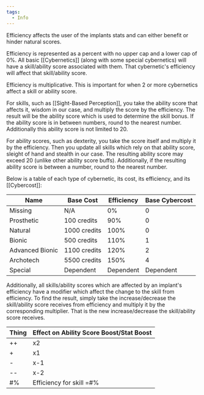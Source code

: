 ```yaml
---
tags:
  - Info
---
```

Efficiency affects the user of the implants stats and can either benefit or hinder natural scores. 

Efficiency is represented as a percent with no upper cap and a lower cap of 0%. All basic [[Cybernetics]] (along with some special cybernetics) will have a skill/ability score associated with them. That cybernetic's efficiency will affect that skill/ability score. 

Efficiency is multiplicative. This is important for when 2 or more cybernetics affect a skill or ability score.

For skills, such as [[Sight-Based Perception]], you take the ability score that affects it, wisdom in our case, and multiply the score by the efficiency.  The result will be the ability score which is used to determine the skill bonus. If the ability score is in between numbers, round to the nearest number. Additionally this ability score is not limited to 20.

For ability scores, such as dexterity, you take the score itself and multiply it by the efficiency. Then you update all skills which rely on that ability score, sleight of hand and stealth in our case. The resulting ability score may exceed 20 (unlike other ability score buffs). Additionally, if the resulting ability score is between a number, round to the nearest number.

Below is a table of each type of cybernetic, its cost, its efficiency, and its [[Cybercost]]:

| Name            | Base Cost    | Efficiency | Base Cybercost |
| --------------- | ------------ | ---------- | -------------- |
| Missing         | N/A          | 0%         | 0              |
| Prosthetic      | 100 credits  | 90%        | 0              |
| Natural         | 1000 credits | 100%       | 0              |
| Bionic          | 500 credits  | 110%       | 1              |
| Advanced Bionic | 1100 credits | 120%       | 2              |
| Archotech       | 5500 credits | 150%       | 4              |
| Special         | Dependent    | Dependent  | Dependent      |
Additionally, all skills/ability scores which are affected by an implant's efficiency have a modifier which affect the change to the skill from efficiency. To find the result, simply take the increase/decrease the skill/ability score receives from efficiency and multiply it by the corresponding multiplier. That is the new increase/decrease the skill/ability score receives. 

| Thing | Effect on Ability Score Boost/Stat Boost |
| ----- | ---------------------------------------- |
| ++    | x2                                       |
| +     | x1                                       |
| -     | x-1                                      |
| --    | x-2                                      |
| #%    | Efficiency for skill =#%                 |
